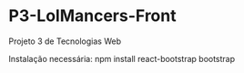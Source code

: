 # P3-LolMancers-Front
 Projeto 3 de Tecnologias Web

Instalação necessária:
npm install react-bootstrap bootstrap
